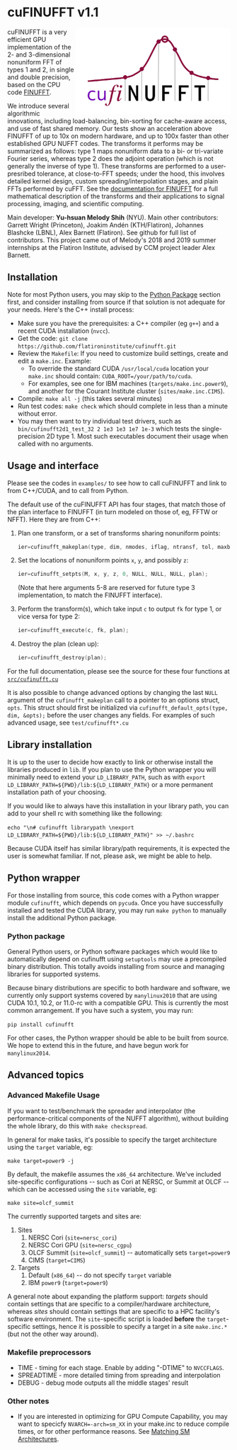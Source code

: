 # cuFINUFFT v1.1

<img align="right" src="docs/logo.png" width="350">

cuFINUFFT is a very efficient GPU implementation of the 2- and 3-dimensional nonuniform FFT of types 1 and 2, in single and double precision, based on the CPU code [FINUFFT][1].

We introduce several algorithmic innovations, including load-balancing, bin-sorting for cache-aware access, and use of fast shared memory.
Our tests show an acceleration above FINUFFT of up to 10x on modern hardware,
and up to 100x faster than other established GPU NUFFT codes.
The transforms it performs may be summarized as follows: type 1 maps nonuniform data to a bi- or tri-variate Fourier series,
whereas type 2 does the adjoint operation (which is not generally the inverse of type 1).
These transforms are performed to a user-presribed tolerance,
at close-to-FFT speeds;
under the hood, this involves detailed kernel design, custom spreading/interpolation stages, and plain FFTs performed by cuFFT.
See the [documentation for FINUFFT][3] for a full mathematical description of the transforms and their applications to signal processing, imaging, and scientific computing.

Main developer: **Yu-hsuan Melody Shih** (NYU). Main other contributors:
Garrett Wright (Princeton), Joakim Andén (KTH/Flatiron), Johannes Blashcke (LBNL), Alex Barnett (Flatiron).
See github for full list of contributors.
This project came out of Melody's 2018 and 2019 summer internships at the Flatiron Institute, advised by CCM project leader Alex Barnett.


## Installation

Note for most Python users, you may skip to the [Python Package](#Python-Package) section first,
and consider installing from source if that solution is not adequate for your needs. Here's the C++ install process:

 - Make sure you have the prerequisites: a C++ compiler (eg `g++`) and a recent CUDA installation (`nvcc`).
 - Get the code: `git clone https://github.com/flatironinstitute/cufinufft.git`
 - Review the `Makefile`: If you need to customize build settings, create and edit a `make.inc`.  Example:
   - To override the standard CUDA `/usr/local/cuda` location your `make.inc` should contain: `CUDA_ROOT=/your/path/to/cuda`.
   - For examples, see one for IBM machines (`targets/make.inc.power9`), and another for the Courant Institute cluster (`sites/make.inc.CIMS`).
 - Compile: `make all -j` (this takes several minutes)
 - Run test codes: `make check` which should complete in less than a minute without error.
 - You may then want to try individual test drivers, such as `bin/cufinufft2d1_test_32 2 1e3 1e3 1e7 1e-3` which tests the single-precision 2D type 1. Most such executables document their usage when called with no arguments.


## Usage and interface

Please see the codes in `examples/` to see how to call cuFINUFFT
and link to from C++/CUDA, and to call from Python.

The default use of the cuFINUFFT API has four stages, that match
those of the plan interface to FINUFFT (in turn modeled on those of,
eg, FFTW or NFFT). Here they are from C++:
1. Plan one transform, or a set of transforms sharing nonuniform points:

    ```c++
    ier=cufinufft_makeplan(type, dim, nmodes, iflag, ntransf, tol, maxbatchsize, &plan, NULL);
    ```

1. Set the locations of nonuniform points `x`, `y`, and possibly `z`: 

    ```c++
    ier=cufinufft_setpts(M, x, y, z, 0, NULL, NULL, NULL, plan);
    ```

   (Note that here arguments 5-8 are reserved for future type 3 implementation, to match the FINUFFT interface).
1. Perform the transform(s), which take input `c` to output `fk` for type 1, or vice versa for type 2:

    ```c++
    ier=cufinufft_execute(c, fk, plan);
    ```

1. Destroy the plan (clean up):

    ```c++
    ier=cufinufft_destroy(plan);
    ```

For the full documentation, please see the source for these four functions
at [`src/cufinufft.cu`](https://github.com/flatironinstitute/cufinufft/blob/master/src/cufinufft.cu)

It is also possible to change advanced options by changing the last `NULL`
argument of the `cufinufft_makeplan` call to a pointer
to an options struct, `opts`.
This struct should first be initialized via
```cufinufft_default_opts(type, dim, &opts);```
before the user changes any fields.
For examples of such advanced usage, see `test/cufinufft*.cu`


## Library installation

It is up to the user to decide how exactly to link or otherwise install the libraries produced in `lib`.
If you plan to use the Python wrapper you will minimally need to extend your `LD_LIBRARY_PATH`,
such as with `export LD_LIBRARY_PATH=${PWD}/lib:${LD_LIBRARY_PATH}` or a more permanent installation
path of your choosing.

If you would like to always have this installation in your library path, you can add to your shell rc
with something like the following:

`echo "\n# cufinufft librarypath \nexport LD_LIBRARY_PATH=${PWD}/lib:${LD_LIBRARY_PATH}" >> ~/.bashrc`

Because CUDA itself has similar library/path requirements, it is expected the user is somewhat familiar.
If not, please ask, we might be able to help.


## Python wrapper

For those installing from source, this code comes with a Python wrapper module `cufinufft`, which depends on `pycuda`.
Once you have successfully installed and tested the CUDA library,
you may run `make python` to manually install the additional Python package.

### Python package

General Python users, or Python software packages which would like to automatically
depend on cufinufft using `setuptools` may use a precompiled binary distribution.
This totally avoids installing from source and managing libraries for supported systems.

Because binary distributions are specific to both hardware and software,
we currently only support systems covered by `manylinux2010` that are using
CUDA 10.1, 10.2, or 11.0-rc with a compatible GPU. This is currently the most
common arrangement.  If you have such a system, you may run:

`pip install cufinufft`

For other cases, the Python wrapper should be able to be built from source.
We hope to extend this in the future, and have begun work for `manylinux2014`.
 
## Advanced topics

### Advanced Makefile Usage

If you want to test/benchmark the spreader and interpolator
(the performance-critical components of the NUFFT algorithm),
without building the whole library, do this with `make checkspread`.

In general for make tasks,
it's possible to specify the target architecture using the `target` variable, eg:
```
make target=power9 -j
```
By default, the makefile assumes the `x86_64` architecture. We've included
site-specific configurations -- such as Cori at NERSC, or Summit at OLCF --
which can be accessed using the `site` variable, eg:
```
make site=olcf_summit
```

The currently supported targets and sites are:
1. Sites
    1. NERSC Cori (`site=nersc_cori`)
    2. NERSC Cori GPU (`site=nersc_cgpu`)
    3. OLCF Summit (`site=olcf_summit`) -- automatically sets `target=power9`
    4. CIMS (`target=CIMS`)
2. Targets
    1. Default (`x86_64`) -- do not specify `target` variable
    2. IBM `power9` (`target=power9`)

A general note about expanding the platform support: _targets_ should contain
settings that are specific to a compiler/hardware architecture, whereas _sites_
should contain settings that are specific to a HPC facility's software
environment. The `site`-specific script is loaded __before__ the
`target`-specific settings, hence it is possible to specify a target in a site
`make.inc.*` (but not the other way around).


### Makefile preprocessors
 - TIME - timing for each stage.  Enable by adding "-DTIME" to `NVCCFLAGS`.
 - SPREADTIME - more detailed timing from spreading and interpolation
 - DEBUG - debug mode outputs all the middle stages' result
 
### Other notes
 - If you are interested in optimizing for GPU Compute Capability,
 you may want to specicfy ```NVARCH=-arch=sm_XX``` in your make.inc to reduce compile times,
 or for other performance reasons. See [Matching SM Architectures][2].

[1]: https://github.com/flatironinstitute/finufft
[2]: http://arnon.dk/matching-sm-architectures-arch-and-gencode-for-various-nvidia-cards/
[3]: https://finufft.readthedocs.io